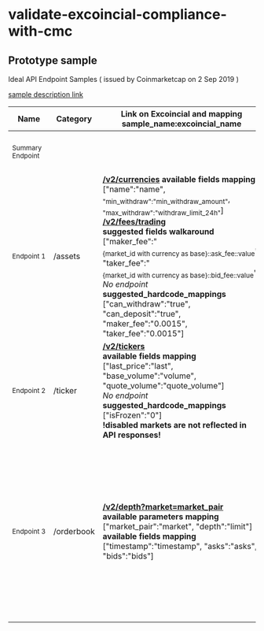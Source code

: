 # validate-excoincial-compliance-with-cmc

## Prototype sample

Ideal API Endpoint Samples
\( issued by Coinmarketcap on 2 Sep 2019 \)

[sample description link](https://docs.google.com/document/d/1S4urpzUnO2t7DmS_1dc4EL4tgnnbTObPYXvDeBnukCg/edit)

Name | Category | Link on Excoincial and mapping sample_name:excoincial_name | Status | Description | Link to sample
--- | --- | --- | --- | --- | ---
<sub>Summary Endpoint</sub> | | | | Overview of market data for all tickers. | [bitrue sample](https://www.bitrue.com/kline-api/public.json?command=returnTicker)
<sub>Endpoint&nbsp;1</sub> | /assets | **[/v2/currencies](https://excoincial.com/api/v2/currencies) available fields mapping**<br>\["name":"name", <sub>"min_withdraw":"min_withdraw_amount"</sub>, <sub>"max_withdraw":"withdraw_limit_24h"</sub>\] **[/v2/fees/trading](https://excoincial.com/api/v2/fees/trading)<br>suggested fields walkaround**<br>\["maker_fee":"<sub>\{market_id&nbsp;with&nbsp;currency&nbsp;as&nbsp;base\}::ask_fee::value</sub>", "taker_fee":"<sub>\{market_id&nbsp;with&nbsp;currency&nbsp;as&nbsp;base\}::bid_fee::value</sub>"\]<br>*No&nbsp;endpoint* **suggested_hardcode_mappings**<br>\["can_withdraw":"true", "can_deposit":"true", "maker_fee":"0.0015", "taker_fee":"0.0015"\]| Compliant with mandatory | In depth details on crypto currencies available on the exchange. | [CMC description ENDPOINT_1](https://docs.google.com/document/d/1S4urpzUnO2t7DmS_1dc4EL4tgnnbTObPYXvDeBnukCg/edit#bookmark=id.yu07m9vl46wn)
<sub>Endpoint&nbsp;2</sub> | /ticker | **[/v2/tickers](https://excoincial.com/api/v2/tickers)<br>available fields mapping**<br>\["last_price":"last", "base_volume":"volume", "quote_volume":"quote_volume"\]<br>*No&nbsp;endpoint* **suggested_hardcode_mappings**<br>\["isFrozen":"0"\]<br>**!disabled markets are not reflected in API responses!** | Compliant with mandatory | 24-hour rolling window price change statistics for all markets. | [CMC description ENDPOINT_2](https://docs.google.com/document/d/1S4urpzUnO2t7DmS_1dc4EL4tgnnbTObPYXvDeBnukCg/edit#bookmark=id.vs2pdh9rb8fa)
<sub>Endpoint&nbsp;3</sub> | /orderbook | **[/v2/depth?market=market_pair](https://excoincial.com/api/v2/depth?market=btcusd&limit=300)<br>available parameters mapping**<br>\["market_pair":"market", "depth":"limit"\]<br>**available fields mapping**<br>\["timestamp":"timestamp", "asks":"asks",  "bids":"bids"\] | Compliant with mandatory | Market depth of a trading pair. One array containing a list of ask prices and another array containing bid prices. Query for level 2 order book with full depth available as minimum requirement. | [CMC description ENDPOINT_3](https://docs.google.com/document/d/1S4urpzUnO2t7DmS_1dc4EL4tgnnbTObPYXvDeBnukCg/edit#bookmark=id.9caev86c3vcc)
